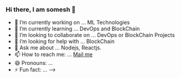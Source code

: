 ### Hi there, I am somesh 👋

- 🔭 I’m currently working on ... ML Technologies
- 🌱 I’m currently learning ... DevOps and BlockChain
- 👯 I’m looking to collaborate on ... DevOps or BlockChain Projects
- 🤔 I’m looking for help with ... BlockChain
- 💬 Ask me about ... Nodejs, Reactjs.
- 📫 How to reach me: ... <a href="mailto:someshjoshi890@gmail.com">Mail me</a>
- 😄 Pronouns: ...
- ⚡ Fun fact: ...
-->
